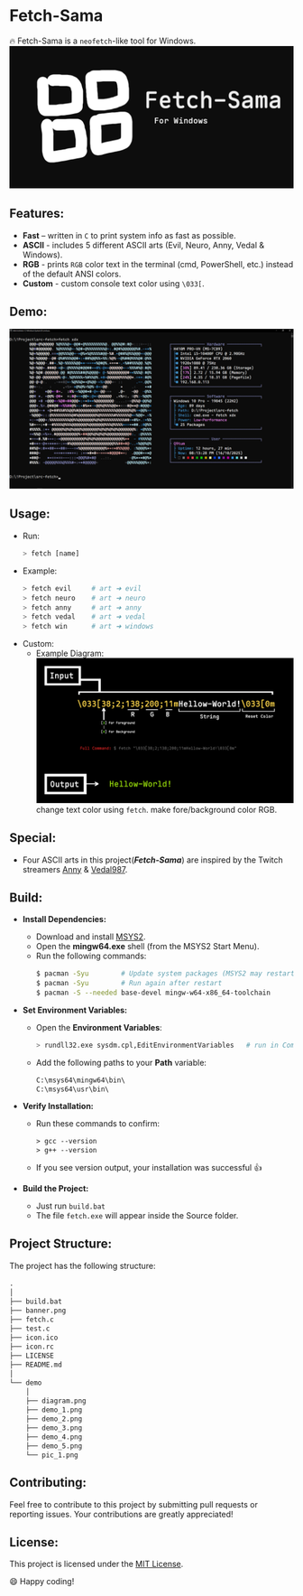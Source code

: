 # Fetch-Sama

🔥 Fetch-Sama is a `neofetch`-like tool for Windows.
![logo](banner.png)

## Features:
- **Fast** – written in `C` to print system info as fast as possible.
- **ASCII** - includes 5 different ASCII arts (Evil, Neuro, Anny, Vedal & Windows).
- **RGB** - prints `RGB` color text in the terminal (cmd, PowerShell, etc.) instead of the default ANSI colors.
- **Custom** - custom console text color using `\033[`.

## Demo:
![demo3](demo/demo-5.png)

## Usage:
- Run:
    ```sh
    > fetch [name]
    ```
- Example:
    ```sh
    > fetch evil     # art ➜ evil
    > fetch neuro    # art ➜ neuro
    > fetch anny     # art ➜ anny
    > fetch vedal    # art ➜ vedal
    > fetch win      # art ➜ windows
    ```
- Custom:
  - Example Diagram:
    ![demo3](demo/diagram.png)
    change text color using `fetch`. make fore/background color RGB.

## Special:
  - Four ASCII arts in this project(***Fetch-Sama***) are inspired by the Twitch streamers [Anny](https://www.twitch.tv/anny) & [Vedal987](https://www.twitch.tv/vedal987).

## Build:
- **Install Dependencies:**
    - Download and install [MSYS2](https://www.msys2.org/).
    - Open the **mingw64.exe** shell (from the MSYS2 Start Menu).
    - Run the following commands:
        ```sh
        $ pacman -Syu        # Update system packages (MSYS2 may restart)
        $ pacman -Syu        # Run again after restart
        $ pacman -S --needed base-devel mingw-w64-x86_64-toolchain
        ```

- **Set Environment Variables:**
    - Open the **Environment Variables**:
        ```sh
        > rundll32.exe sysdm.cpl,EditEnvironmentVariables   # run in Command Prompt
        ```
    - Add the following paths to your **Path** variable:
        ```
        C:\msys64\mingw64\bin\
        C:\msys64\usr\bin\
        ```

- **Verify Installation:**
    - Run these commands to confirm:
        ```
        > gcc --version
        > g++ --version
        ```
    - If you see version output, your installation was successful 👍

- **Build the Project:**
    - Just run `build.bat`
    - The file `fetch.exe` will appear inside the Source folder.

## Project Structure:
The project has the following structure:

```
.
│
├── build.bat
├── banner.png
├── fetch.c
├── test.c
├── icon.ico
├── icon.rc
├── LICENSE
├── README.md
│
└── demo
    │
    ├── diagram.png
    ├── demo_1.png
    ├── demo_2.png
    ├── demo_3.png
    ├── demo_4.png
    ├── demo_5.png
    └── pic_1.png
```

## Contributing:
Feel free to contribute to this project by submitting pull requests or reporting issues. Your contributions are greatly appreciated!

## License:
This project is licensed under the [MIT License](LICENSE).

😄 Happy coding!
